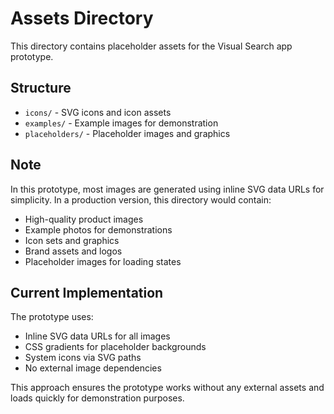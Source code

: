 # Assets Directory

This directory contains placeholder assets for the Visual Search app prototype.

## Structure

- `icons/` - SVG icons and icon assets
- `examples/` - Example images for demonstration
- `placeholders/` - Placeholder images and graphics

## Note

In this prototype, most images are generated using inline SVG data URLs for simplicity. In a production version, this directory would contain:

- High-quality product images
- Example photos for demonstrations
- Icon sets and graphics
- Brand assets and logos
- Placeholder images for loading states

## Current Implementation

The prototype uses:

- Inline SVG data URLs for all images
- CSS gradients for placeholder backgrounds
- System icons via SVG paths
- No external image dependencies

This approach ensures the prototype works without any external assets and loads quickly for demonstration purposes.
